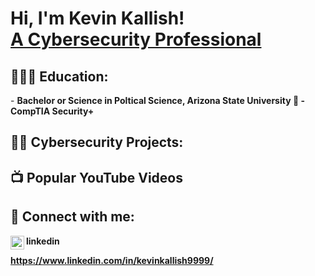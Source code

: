 <h1>Hi, I'm Kevin Kallish! <br/><a href="https://github.com/joshmadakor1<a href="https://www.linkedin.com/in/kevinkallish9999/"> A Cybersecurity Professional</a>
<h2> 👨🏻‍🎓 Education:</h2>  
 - <b>Bachelor or Science in Poltical Science, Arizona State University 🔱<b>
 - <b>CompTIA Security+<b>
<h2>👨‍💻 Cybersecurity Projects:</h2>

<h2>📺 Popular YouTube Videos</h2>


<h2> 🤳 Connect with me:</h2>
<img align="left" alt="KevinKallish | LinkedIn" width="22px" src="https://cdn.jsdelivr.net/npm/simple-icons@v3/icons/linkedin.svg" /> linkedin
  
 https://www.linkedin.com/in/kevinkallish9999/

<!--
**joshmadakor1/joshmadakor1** is a ✨ _special_ ✨ repository because its `README.md` (this file) appears on your GitHub profile.

Here are some ideas to get you started:

- 🔭 I’m currently working on ...
- 🌱 I’m currently learning ...
- 👯 I’m looking to collaborate on ...
- 🤔 I’m looking for help with ...
- 💬 Ask me about ...
- 📫 How to reach me: ...
- 😄 Pronouns: ...
- ⚡ Fun fact: ...
-->
